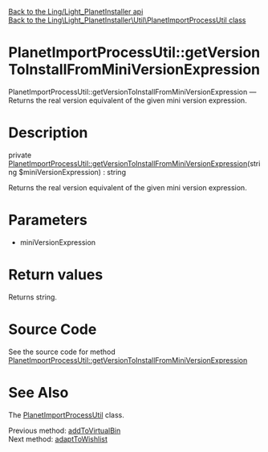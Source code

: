 [Back to the Ling/Light_PlanetInstaller api](https://github.com/lingtalfi/Light_PlanetInstaller/blob/master/doc/api/Ling/Light_PlanetInstaller.md)<br>
[Back to the Ling\Light_PlanetInstaller\Util\PlanetImportProcessUtil class](https://github.com/lingtalfi/Light_PlanetInstaller/blob/master/doc/api/Ling/Light_PlanetInstaller/Util/PlanetImportProcessUtil.md)


PlanetImportProcessUtil::getVersionToInstallFromMiniVersionExpression
================



PlanetImportProcessUtil::getVersionToInstallFromMiniVersionExpression — Returns the real version equivalent of the given mini version expression.




Description
================


private [PlanetImportProcessUtil::getVersionToInstallFromMiniVersionExpression](https://github.com/lingtalfi/Light_PlanetInstaller/blob/master/doc/api/Ling/Light_PlanetInstaller/Util/PlanetImportProcessUtil/getVersionToInstallFromMiniVersionExpression.md)(string $miniVersionExpression) : string




Returns the real version equivalent of the given mini version expression.




Parameters
================


- miniVersionExpression

    


Return values
================

Returns string.








Source Code
===========
See the source code for method [PlanetImportProcessUtil::getVersionToInstallFromMiniVersionExpression](https://github.com/lingtalfi/Light_PlanetInstaller/blob/master/Util/PlanetImportProcessUtil.php#L952-L955)


See Also
================

The [PlanetImportProcessUtil](https://github.com/lingtalfi/Light_PlanetInstaller/blob/master/doc/api/Ling/Light_PlanetInstaller/Util/PlanetImportProcessUtil.md) class.

Previous method: [addToVirtualBin](https://github.com/lingtalfi/Light_PlanetInstaller/blob/master/doc/api/Ling/Light_PlanetInstaller/Util/PlanetImportProcessUtil/addToVirtualBin.md)<br>Next method: [adaptToWishlist](https://github.com/lingtalfi/Light_PlanetInstaller/blob/master/doc/api/Ling/Light_PlanetInstaller/Util/PlanetImportProcessUtil/adaptToWishlist.md)<br>


